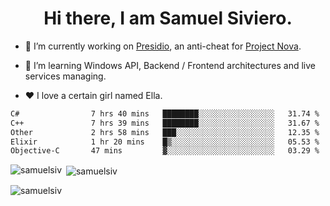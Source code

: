 <h1 align="center">Hi there, I am Samuel Siviero.</h1>

- 🔭 I’m currently working on [Presidio](https://presidio.ac), an anti-cheat for [Project Nova](https://discord.gg/novafn).

- 🌱 I’m learning Windows API, Backend / Frontend architectures and live services managing.

- ❤️ I love a certain girl named Ella.

<!--START_SECTION:waka-->

```txt
C#                7 hrs 40 mins   ████████░░░░░░░░░░░░░░░░░   31.74 %
C++               7 hrs 39 mins   ████████░░░░░░░░░░░░░░░░░   31.67 %
Other             2 hrs 58 mins   ███░░░░░░░░░░░░░░░░░░░░░░   12.35 %
Elixir            1 hr 20 mins    █▒░░░░░░░░░░░░░░░░░░░░░░░   05.53 %
Objective-C       47 mins         ▓░░░░░░░░░░░░░░░░░░░░░░░░   03.29 %
```

<!--END_SECTION:waka-->

<p><img align="left" src="https://github-readme-stats.vercel.app/api/top-langs?username=samuelsiv&show_icons=true&locale=en&layout=compact&theme=radical" alt="samuelsiv" /></p>

<p>&nbsp;<img align="center" src="https://github-readme-stats.vercel.app/api?username=samuelsiv&show_icons=true&locale=en&theme=radical" alt="samuelsiv" /></p>
<p align="left"> <img src="https://komarev.com/ghpvc/?username=samuelsiv&label=Profile%20views&color=0e75b6&style=flat" alt="samuelsiv" /> </p>
